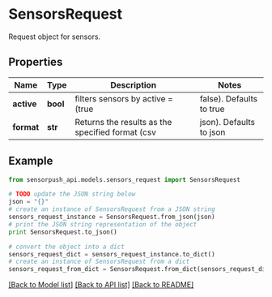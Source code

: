 # SensorsRequest

Request object for sensors.

## Properties
Name | Type | Description | Notes
------------ | ------------- | ------------- | -------------
**active** | **bool** | filters sensors by active &#x3D; (true|false). Defaults to true | [optional] 
**format** | **str** | Returns the results as the specified format (csv|json). Defaults to json | [optional] 

## Example

```python
from sensorpush_api.models.sensors_request import SensorsRequest

# TODO update the JSON string below
json = "{}"
# create an instance of SensorsRequest from a JSON string
sensors_request_instance = SensorsRequest.from_json(json)
# print the JSON string representation of the object
print SensorsRequest.to_json()

# convert the object into a dict
sensors_request_dict = sensors_request_instance.to_dict()
# create an instance of SensorsRequest from a dict
sensors_request_from_dict = SensorsRequest.from_dict(sensors_request_dict)
```
[[Back to Model list]](../README.md#documentation-for-models) [[Back to API list]](../README.md#documentation-for-api-endpoints) [[Back to README]](../README.md)


